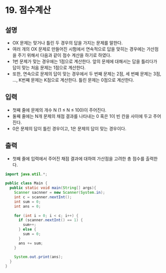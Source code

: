 # 19. 점수계산

## 설명
* OX 문제는 맞거나 틀린 두 경우의 답을 가지는 문제를 말한다.
* 여러 개의 OX 문제로 만들어진 시험에서 연속적으로 답을 맞히는 경우에는 가산점을 주기 위해서 다음과 같이 점수 계산을 하기로 하였다.
* 1번 문제가 맞는 경우에는 1점으로 계산한다. 앞의 문제에 대해서는 답을 틀리다가 답이 맞는 처음 문제는 1점으로 계산한다.
* 또한, 연속으로 문제의 답이 맞는 경우에서 두 번째 문제는 2점, 세 번째 문제는 3점, ..., K번째 문제는 K점으로 계산한다. 틀린 문제는 0점으로 계산한다.

## 입력
* 첫째 줄에 문제의 개수 N (1 ≤ N ≤ 100)이 주어진다. 
* 둘째 줄에는 N개 문제의 채점 결과를 나타내는 0 혹은 1이 빈 칸을 사이에 두고 주어진다.
* 0은 문제의 답이 틀린 경우이고, 1은 문제의 답이 맞는 경우이다.

## 출력
* 첫째 줄에 입력에서 주어진 채점 결과에 대하여 가산점을 고려한 총 점수를 출력한다.

```java
import java.util.*;
  
public class Main {
  public static void main(String[] args){
    Scanner sacnner = new Scanner(System.in);
    int c = scanner.nextInt();
    int sum = 0;
    int ans = 0;
    
    for (int i = 0; i < c; i++) {
      if (scanner.nextInt() == 1) {
        sum++;
      } else {
        sum = 0;
      }
      ans += sum;
    }
    
    System.out.print(ans);
  }
}
```


